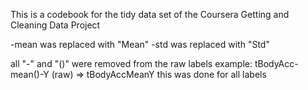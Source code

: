 This is a codebook for the tidy data set of the Coursera Getting and Cleaning Data Project

-mean was replaced with "Mean"
-std was replaced with "Std"

all "-" and "()" were removed from the raw labels
example: tBodyAcc-mean()-Y (raw) => tBodyAccMeanY
this was done for all labels

